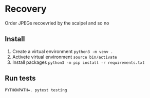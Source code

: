 # Recovery

Order JPEGs recoevried by the scalpel and so no

## Install

1. Create a virtual environment
`python3 -m venv .`
2. Activete virtual environment
`source bin/activate`
3. Install packages
`python3 -m pip install -r requirements.txt`

## Run tests

`PYTHONPATH=. pytest testing`
